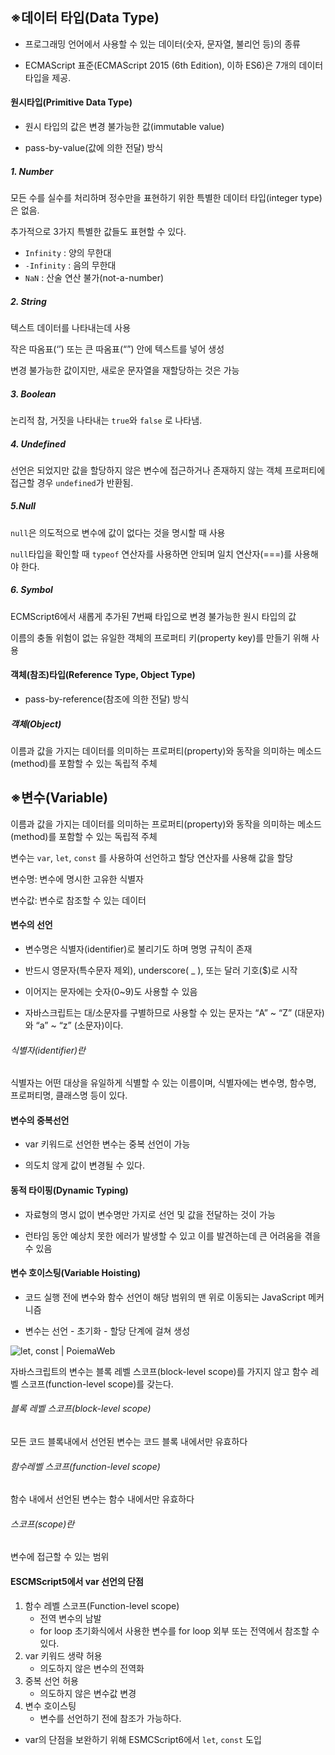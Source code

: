 ## ※데이터 타입(Data Type)

- 프로그래밍 언어에서 사용할 수 있는 데이터(숫자, 문자열, 불리언 등)의 종류

- ECMAScript 표준(ECMAScript 2015 (6th Edition), 이하 ES6)은 7개의 데이터 타입을 제공.



#### 원시타입(Primitive Data Type) 

- 원시 타입의 값은 변경 불가능한 값(immutable value)

- pass-by-value(값에 의한 전달) 방식



##### 1. Number

모든 수를 실수를 처리하며 정수만을 표현하기 위한 특별한 데이터 타입(integer type)은 없음.

추가적으로 3가지 특별한 값들도 표현할 수 있다.

- `Infinity` : 양의 무한대
- `-Infinity` : 음의 무한대
- `NaN` : 산술 연산 불가(not-a-number)

##### 2. String

텍스트 데이터를 나타내는데 사용

작은 따옴표(‘’) 또는 큰 따옴표(“”) 안에 텍스트를 넣어 생성

변경 불가능한 값이지만, 새로운 문자열을 재할당하는 것은 가능 

##### 3. Boolean

논리적 참, 거짓을 나타내는 `true`와 `false` 로 나타냄.

##### 4. Undefined

선언은 되었지만 값을 할당하지 않은 변수에 접근하거나 존재하지 않는 객체 프로퍼티에 접근할 경우  `undefined`가 반환됨.

##### 5.Null

 `null`은 의도적으로 변수에 값이 없다는 것을 명시할 때 사용

 `null`타입을 확인할 때  `typeof` 연산자를 사용하면 안되며 일치 연산자(===)를 사용해야 한다.

##### 6. Symbol

 ECMScript6에서 새롭게 추가된 7번째 타입으로 변경 불가능한 원시 타입의 값

이름의 충돌 위험이 없는 유일한 객체의 프로퍼티 키(property key)를 만들기 위해 사용



#### 객체(참조)타입(Reference Type, Object Type) 

- pass-by-reference(참조에 의한 전달) 방식



##### 객체(Object)

이름과 값을 가지는 데이터를 의미하는 프로퍼티(property)와 동작을 의미하는 메소드(method)를 포함할 수 있는 독립적 주체



## ※변수(Variable)

이름과 값을 가지는 데이터를 의미하는 프로퍼티(property)와 동작을 의미하는 메소드(method)를 포함할 수 있는 독립적 주체

변수는 `var`, `let`, `const` 를 사용하여 선언하고 할당 연산자를 사용해 값을 할당

변수명: 변수에 명시한 고유한 식별자

변수값: 변수로 참조할 수 있는 데이터

#### 변수의 선언

- 변수명은 식별자(identifier)로 불리기도 하며 명명 규칙이 존재

- 반드시 영문자(특수문자 제외), underscore( _ ), 또는 달러 기호($)로 시작 
- 이어지는 문자에는 숫자(0~9)도 사용할 수 있음

- 자바스크립트는 대/소문자를 구별하므로 사용할 수 있는 문자는 “A” ~ “Z” (대문자)와 “a” ~ “z” (소문자)이다.



######  식별자(identifier)란

식별자는 어떤 대상을 유일하게 식별할 수 있는 이름이며, 식별자에는 변수명, 함수명, 프로퍼티명, 클래스명 등이 있다.



#### 변수의 중복선언

- var 키워드로 선언한 변수는 중복 선언이 가능

- 의도치 않게 값이 변경될 수 있다.



#### 동적 타이핑(Dynamic Typing)

- 자료형의 명시 없이 변수명만 가지로 선언 및 값을 전달하는 것이 가능

- 런타임 동안 예상치 못한 에러가 발생할 수 있고 이를 발견하는데 큰 어려움을 겪을 수 있음



#### 변수 호이스팅(Variable Hoisting)

- 코드 실행 전에 변수와 함수 선언이 해당 범위의 맨 위로 이동되는 JavaScript 메커니즘

- 변수는 선언 - 초기화 - 할당 단계에 걸쳐 생성

![let, const | PoiemaWeb](https://poiemaweb.com/img/var-lifecycle.png)

자바스크립트의 변수는 블록 레벨 스코프(block-level scope)를 가지지 않고 함수 레벨 스코프(function-level scope)를 갖는다. 



###### 블록 레벨 스코프(block-level scope)

모든 코드 블록내에서 선언된 변수는 코드 블록 내에서만 유효하다



###### 함수레벨 스코프(function-level scope)

함수 내에서 선언된 변수는 함수 내에서만 유효하다



###### 스코프(scope)란

변수에 접근할 수 있는 범위



#### ESCMScript5에서 var 선언의 단점

1. 함수 레벨 스코프(Function-level scope)
   - 전역 변수의 남발
   - for loop 초기화식에서 사용한 변수를 for loop 외부 또는 전역에서 참조할 수 있다.
2. var 키워드 생략 허용
   - 의도하지 않은 변수의 전역화
3. 중복 선언 허용
   - 의도하지 않은 변수값 변경
4. 변수 호이스팅
   - 변수를 선언하기 전에 참조가 가능하다.



- var의 단점을 보완하기 위해 ESMCScript6에서 `let`, `const`  도입